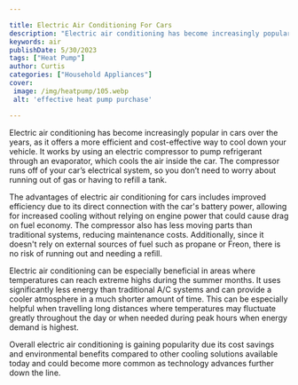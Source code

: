 ```yaml
---

title: Electric Air Conditioning For Cars
description: "Electric air conditioning has become increasingly popular in cars over the years, as it offers a more efficient and cost-effective...scroll on and keep learning"
keywords: air
publishDate: 5/30/2023
tags: ["Heat Pump"]
author: Curtis
categories: ["Household Appliances"]
cover: 
 image: /img/heatpump/105.webp
 alt: 'effective heat pump purchase'

---
```


Electric air conditioning has become increasingly popular in cars over the years, as it offers a more efficient and cost-effective way to cool down your vehicle. It works by using an electric compressor to pump refrigerant through an evaporator, which cools the air inside the car. The compressor runs off of your car’s electrical system, so you don’t need to worry about running out of gas or having to refill a tank.

The advantages of electric air conditioning for cars includes improved efficiency due to its direct connection with the car's battery power, allowing for increased cooling without relying on engine power that could cause drag on fuel economy. The compressor also has less moving parts than traditional systems, reducing maintenance costs. Additionally, since it doesn't rely on external sources of fuel such as propane or Freon, there is no risk of running out and needing a refill.

Electric air conditioning can be especially beneficial in areas where temperatures can reach extreme highs during the summer months. It uses significantly less energy than traditional A/C systems and can provide a cooler atmosphere in a much shorter amount of time. This can be especially helpful when travelling long distances where temperatures may fluctuate greatly throughout the day or when needed during peak hours when energy demand is highest. 

Overall electric air conditioning is gaining popularity due its cost savings and environmental benefits compared to other cooling solutions available today and could become more common as technology advances further down the line.
